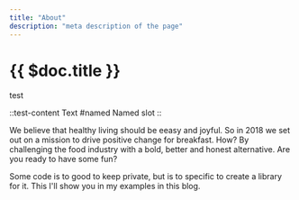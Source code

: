 ```yaml
---
title: "About"
description: "meta description of the page"
---
```


# {{ $doc.title }}

test

::test-content
Text
#named
Named slot
::

We believe that healthy living should be eeasy and joyful. So in 2018 we set out on a mission to drive positive change for breakfast. How? By challenging the food industry with a bold, better and honest alternative. Are you ready to have some fun?

Some code is to good to keep private, but is to specific to create a library for it. This I'll show you in my examples in this blog.
